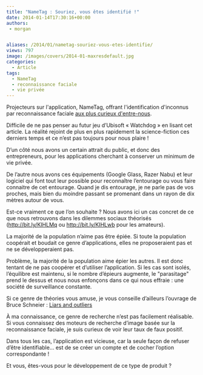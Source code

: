 ```yaml
---
title: "NameTag : Souriez, vous êtes identifié !"
date: 2014-01-14T17:30:16+00:00
authors:
 - morgan


aliases: /2014/01/nametag-souriez-vous-etes-identifie/
views: 797
image: /images/covers/2014-01-maxresdefault.jpg
categories:
  - Article
tags:
  - NameTag
  - reconnaissance faciale
  - vie privée
---
```

Projecteurs sur l'application, NameTag, offrant l'identification d'inconnus par reconnaissance faciale [aux plus curieux d'entre-nous](http://bit.ly/KIHJUV).

Difficile de ne pas penser au futur jeu d’Ubisoft « Watchdog » en lisant cet article. La réalité rejoint de plus en plus rapidement la science-fiction ces derniers temps et ce n’est pas toujours pour nous plaire !

D’un côté nous avons un certain attrait du public, et donc des entrepreneurs, pour les applications cherchant à conserver un minimum de vie privée.

De l’autre nous avons ces équipements (Google Glass, Razer Nabu) et leur logiciel qui font tout leur possible pour reconnaître l’entourage ou vous faire connaitre de cet entourage. Quand je dis entourage, je ne parle pas de vos proches, mais bien du moindre passant se promenant dans un rayon de dix mètres autour de vous.

Est-ce vraiment ce que l’on souhaite ? Nous avons ici un cas concret de ce que nous retrouvons dans les dilemmes sociaux théorisés (<http://bit.ly/KIHLMq> ou <http://bit.ly/KIHLwb> pour les amateurs).

La majorité de la population n’aime pas être épiée. Si toute la population coopérait et boudait ce genre d’applications, elles ne proposeraient pas et ne se développeraient pas.

Problème, la majorité de la population aime épier les autres. Il est donc tentant de ne pas coopérer et d’utiliser l’application. Si les cas sont isolés, l’équilibre est maintenu, si le nombre d’épieurs augmente, le "parasitage" prend le dessus et nous nous enfonçons dans ce qui nous effraie : une société de surveillance constante.

Si ce genre de théories vous amuse, je vous conseille d’ailleurs l’ouvrage de Bruce Schneier : [Liars and outliers](http://bit.ly/KIHLMr)

À ma connaissance, ce genre de recherche n’est pas facilement réalisable. Si vous connaissez des moteurs de recherche d’image basée sur la reconnaissance faciale, je suis curieux de voir leur taux de faux positif.

Dans tous les cas, l’application est vicieuse, car la seule façon de refuser d’être identifiable... est de se créer un compte et de cocher l’option correspondante !

Et vous, êtes-vous pour le développement de ce type de produit ?
